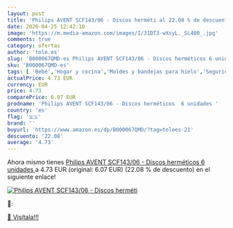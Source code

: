 ```yaml
---
layout: post
title: 'Philips AVENT SCF143/06 - Discos herméti al 22.08 % de descuento'
date: 2020-04-25 12:42:10
image: 'https://m.media-amazon.com/images/I/31DT3-wXsyL._SL400_.jpg'
comments: true
category: ofertas
author: 'tole.es'
slug: 'B000067QMD-es Philips AVENT SCF143/06 - Discos herméticos 6 unidades'
sku: 'B000067QMD-es'
tags: [ 'Bebé','Hogar y cocina','Moldes y bandejas para hielo','Seguridad','Utensilios de bar','Utensilios de cocina','Vigilabebés','avent', ]
actualPrice: 4.73 EUR
currency: EUR
price: 4.73
comparePrice: 6.07 EUR
prodname: 'Philips AVENT SCF143/06 - Discos herméticos  6 unidades '
country: 'es'
flag: '🇪🇸'
brand: ''
buyurl: 'https://www.amazon.es/dp/B000067QMD/?tag=tolees-21'
descuento: '22.08'
average: '4.73'
---
```


Ahora mismo tienes [Philips AVENT SCF143/06 - Discos herméticos  6 unidades ](https://www.amazon.es/dp/B000067QMD/?tag=tolees-21) a 4.73 EUR (original: 6.07 EUR) (22.08 %  de descuento) en el siguiente enlace!

[![Philips AVENT SCF143/06 - Discos herméti](https://m.media-amazon.com/images/I/31DT3-wXsyL._SL400_.jpg)](https://www.amazon.es/dp/B000067QMD/?tag=tolees-21)

🔎:


[🛒 Visítala!!!](https://www.amazon.es/dp/B000067QMD/?tag=tolees-21)
